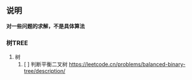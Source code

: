 ## 说明
**对一些问题的求解，不是具体算法**

### 树TREE
1.  树
    1. [ ] 判断平衡二叉树  https://leetcode.cn/problems/balanced-binary-tree/description/ 